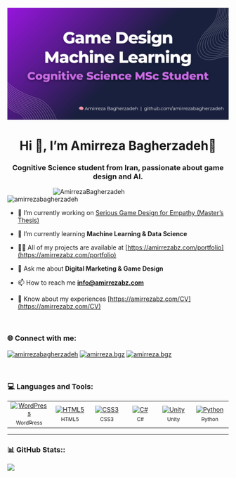 ![logo](https://github.com/amirrezabagherzadeh/amirrezabagherzadeh/blob/main/Amirreza%20Github%20Cover%20(1600%20x%20810%20px).png)

<h1 align="center"
    style="text-decoration:none; border-bottom:none;">
  Hi 👋, I’m Amirreza Bagherzadeh🧠
</h1>
<h3 align="center">Cognitive Science student from Iran, passionate about game design and AI. </h3>

<img align="right" alt="AmirrezaBagherzadeh" width = "400" src ="https://mir-s3-cdn-cf.behance.net/project_modules/hd/06f21a161921919.63cd7887d0a70.gif">

<p align="left"> <img src="https://komarev.com/ghpvc/?username=amirrezabagherzadeh&label=Profile%20views&color=0e75b6&style=flat" alt="amirrezabagherzadeh" /> </p>

- 🔭 I’m currently working on [Serious Game Design for Empathy (Master’s Thesis)](/Empathy-Game)

- 🌱 I’m currently learning **Machine Learning & Data Science**

- 👨‍💻 All of my projects are available at [https://amirrezabz.com/portfolio](https://amirrezabz.com/portfolio)

- 💬 Ask me about **Digital Marketing & Game Design**

- 📫 How to reach me **info@amirrezabz.com**

- 📄 Know about my experiences [https://amirrezabz.com/CV](https://amirrezabz.com/CV)

<br>
<h3 align="left">🌐 Connect with me:</h3>
<p align="left">
<a href="https://linkedin.com/in/amirrezabagherzadeh" target="blank"><img align="center" src="https://raw.githubusercontent.com/rahuldkjain/github-profile-readme-generator/master/src/images/icons/Social/linked-in-alt.svg" alt="amirrezabagherzadeh" height="30" width="40" /></a>
<a href="https://instagram.com/amirreza.bgz" target="blank"><img align="center" src="https://raw.githubusercontent.com/rahuldkjain/github-profile-readme-generator/master/src/images/icons/Social/instagram.svg" alt="amirreza.bgz" height="30" width="40" /></a>
<a href="https://t.me/amirreza2090" target="blank"><img align="center" src="https://upload.wikimedia.org/wikipedia/commons/8/83/Telegram_2019_Logo.svg" alt="amirreza.bgz" height="30" width="40" /></a>
</p>

<br>

<h3 align="left">💻 Languages and Tools:</h3>

<!-- Tech Stack -->
<table align="center">
  <tr>
    <td align="center" width="100">
      <a href="https://wordpress.org" title="WordPress">
        <img src="https://skillicons.dev/icons?i=wordpress" alt="WordPress" width="48" height="48"><br>
        <sub>WordPress</sub>
      </a>
    </td>
    <td align="center" width="100">
      <a href="https://www.w3schools.com/html/" title="HTML5">
        <img src="https://skillicons.dev/icons?i=html" alt="HTML5" width="48" height="48"><br>
        <sub>HTML5</sub>
      </a>
    </td>
    <td align="center" width="100">
      <a href="https://www.w3schools.com/css/" title="CSS3">
        <img src="https://skillicons.dev/icons?i=css" alt="CSS3" width="48" height="48"><br>
        <sub>CSS3</sub>
      </a>
    </td>
    <td align="center" width="100">
      <a href="https://www.w3schools.com/cs/" title="C#">
        <img src="https://skillicons.dev/icons?i=cs" alt="C#" width="48" height="48"><br>
        <sub>C#</sub>
      </a>
    </td>
    <td align="center" width="100">
      <a href="https://unity.com/" title="Unity">
        <img src="https://skillicons.dev/icons?i=unity" alt="Unity" width="48" height="48"><br>
        <sub>Unity</sub>
      </a>
    </td>
    <td align="center" width="100">
      <a href="https://www.python.org" title="Python">
        <img src="https://skillicons.dev/icons?i=py" alt="Python" width="48" height="48"><br>
        <sub>Python</sub>
      </a>
    </td>
  </tr>
</table>



-----
<h3 align="left"> 📊 GitHub Stats::</h3> 

![](https://github-readme-stats.vercel.app/api/top-langs/?username=AmirrezaBagherzadeh&theme=dark&hide_border=false&include_all_commits=false&count_private=false&layout=compact)
